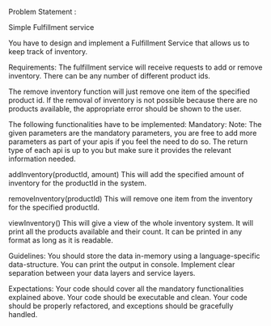 Problem Statement : 


Simple Fulfillment service

You have to design and implement a Fulfillment Service that allows us to keep track of inventory.

Requirements:
The fulfillment service will receive requests to add or remove inventory.
There can be any number of different product ids.

The remove inventory function will just remove one item of the specified product id.
If the removal of inventory is not possible because there are no products available, the appropriate error should be shown to the user.

The following functionalities have to be implemented:
Mandatory:
Note: The given parameters are the mandatory parameters, you are free to add more parameters as part of your apis if you feel the need to do so. The return type of each api is up to you but make sure it provides the relevant information needed.

addInventory(productId, amount)
This will add the specified amount of inventory for the productId in the system.

removeInventory(productId)
This will remove one item from the inventory for the specified productId.

viewInventory()
This will give a view of the whole inventory system. It will print all the products available and their count. It can be printed in any format as long as it is readable.




Guidelines:
You should store the data in-memory using a language-specific data-structure.
You can print the output in console.
Implement clear separation between your data layers and service layers.

Expectations:
Your code should cover all the mandatory functionalities explained above.
Your code should be executable and clean.
Your code should be properly refactored, and exceptions should be gracefully handled.
